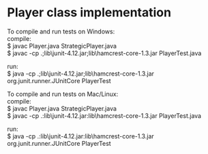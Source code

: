 # Player class implementation
To compile and run tests on Windows:<br />
compile:<br />
$ javac Player.java StrategicPlayer.java<br />
$ javac -cp .;lib\junit-4.12.jar;lib\hamcrest-core-1.3.jar PlayerTest.java<br />

run:<br />
$ java -cp .;lib\junit-4.12.jar;lib\hamcrest-core-1.3.jar org.junit.runner.JUnitCore PlayerTest<br />

To compile and run tests on Mac/Linux:<br />
compile:<br />
$ javac Player.java StrategicPlayer.java<br />
$ javac -cp .:lib\junit-4.12.jar:lib\hamcrest-core-1.3.jar PlayerTest.java<br />

run:<br />
$ java -cp .:lib\junit-4.12.jar:lib\hamcrest-core-1.3.jar org.junit.runner.JUnitCore PlayerTest<br />
